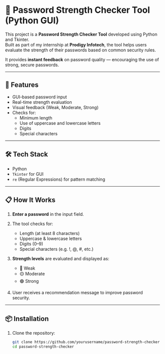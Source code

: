 # 🔐 Password Strength Checker Tool (Python GUI)

This project is a **Password Strength Checker Tool** developed using Python and Tkinter.  
Built as part of my internship at **Prodigy Infotech**, the tool helps users evaluate the strength of their passwords based on common security rules.

It provides **instant feedback** on password quality — encouraging the use of strong, secure passwords.

---

## 🚀 Features

- GUI-based password input
- Real-time strength evaluation
- Visual feedback (Weak, Moderate, Strong)
- Checks for:
  - Minimum length
  - Use of uppercase and lowercase letters
  - Digits
  - Special characters

---

## 🛠️ Tech Stack

- Python
- `Tkinter` for GUI
- `re` (Regular Expressions) for pattern matching

---

## 📋 How It Works

1. **Enter a password** in the input field.
2. The tool checks for:
   - Length (at least 8 characters)
   - Uppercase & lowercase letters
   - Digits (0–9)
   - Special characters (e.g. !, @, #, etc.)
3. **Strength levels** are evaluated and displayed as:
   - 🔴 Weak
   - 🟡 Moderate
   - 🟢 Strong

4. User receives a recommendation message to improve password security.

---

## 📦 Installation

1. Clone the repository:
   ```bash
   git clone https://github.com/yourusername/password-strength-checker.git
   cd password-strength-checker
